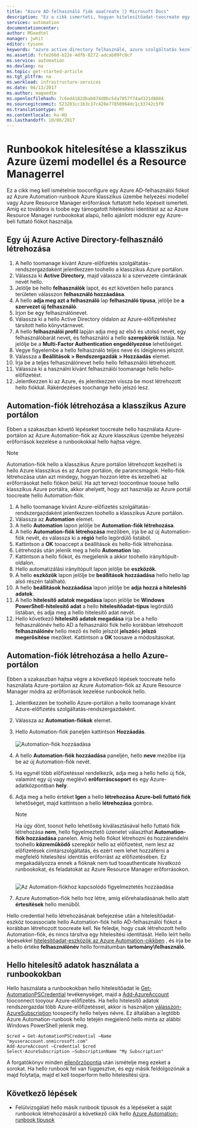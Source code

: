 ```yaml
---
title: "Azure AD-felhasználó fiók aaaCreate |} Microsoft Docs"
description: "Ez a cikk ismerteti, hogyan hitelesítőadat-toocreate egy Azure AD-felhasználói fiókot az Azure Automation tooauthenticate Azure és a klasszikus Azure runbookok."
services: automation
documentationcenter: 
author: MGoedtel
manager: jwhit
editor: tysonn
keywords: "azure active directory felhasználó, azure szolgáltatás kezelése, azure ad és felhasználói fiók"
ms.assetid: fcfe266d-b22e-4dfb-8272-adcab09fc0cf
ms.service: automation
ms.devlang: na
ms.topic: get-started-article
ms.tgt_pltfrm: na
ms.workload: infrastructure-services
ms.date: 04/13/2017
ms.author: magoedte
ms.openlocfilehash: 7c6ed4182dbab074d0bc5da7057f74ad321d8884
ms.sourcegitcommit: 523283cc1b3c37c428e77850964dc1c33742c5f0
ms.translationtype: MT
ms.contentlocale: hu-HU
ms.lasthandoff: 10/06/2017
---
```

# <a name="authenticate-runbooks-with-azure-classic-deployment-and-resource-manager"></a>Runbookok hitelesítése a klasszikus Azure üzemi modellel és a Resource Managerrel
Ez a cikk meg kell ismételnie tooconfigure egy Azure AD-felhasználói fiókot az Azure Automation-runbook Azure klasszikus üzembe helyezési modellel vagy Azure Resource Manager erőforrások futtatott hello lépéseit ismerteti.  Amíg ez továbbra is toobe egy támogatott hitelesítési identitást az az Azure Resource Manager runbookokat alapú, hello ajánlott módszer egy Azure-beli futtató fiókot használja.       

## <a name="create-a-new-azure-active-directory-user"></a>Egy új Azure Active Directory-felhasználó létrehozása
1. A hello toomanage kívánt Azure-előfizetés szolgáltatás-rendszergazdaként jelentkezzen toohello a klasszikus Azure portálon.
2. Válassza ki **Active Directory**, majd válassza ki a szervezete címtárának nevét hello.
3. Jelölje be hello **felhasználók** lapot, és ezt követően hello parancs területen válasszon **felhasználó hozzáadása**.
4. A hello **adja meg azt a felhasználó** lap **felhasználó típusa**, jelölje be **a szervezet új felhasználó**.
5. Írjon be egy felhasználónevet.  
6. Válassza ki a hello Active Directory oldalon az Azure-előfizetéshez társított hello könyvtárnevet.
7. A hello **felhasználói profil** lapján adja meg az első és utolsó nevét, egy felhasználóbarát nevet, és felhasználói a hello **szerepkörök** listája.  Ne jelölje be a **Multi-Factor Authentication engedélyezése** lehetőséget.
8. Vegye figyelembe a hello felhasználó teljes neve és ideiglenes jelszót.
9. Válassza a **Beállítások > Rendszergazdák > Hozzáadás** elemet.
10. Írja be a teljes felhasználónevet hello hello felhasználói létrehozott.
11. Válassza ki a használni kívánt felhasználói toomanage hello hello-előfizetést.
12. Jelentkezzen ki az Azure, és jelentkezzen vissza be most létrehozott hello fiókkal. Rákérdezéses toochange hello jelszó lesz.

## <a name="create-an-automation-account-in-azure-classic-portal"></a>Automation-fiók létrehozása a klasszikus Azure portálon
Ebben a szakaszban követő lépéseket toocreate hello használata Azure-portálon az Azure Automation-fiók az Azure klasszikus üzembe helyezési erőforrások kezelése a runbookokkal hello hajtsa végre.  

> [!NOTE]
> Automation-fiók hello a klasszikus Azure portálon létrehozott kezelheti is hello Azure klasszikus és az Azure portálon, de parancsmagok. Hello-fiók létrehozása után azt mindegy, hogyan hozzon létre és kezelheti az erőforrásokat hello fiókon belül. Ha azt tervezi toocontinue toouse hello klasszikus Azure portálra, akkor ahelyett, hogy azt használja az Azure portál toocreate hello Automation-fiók.
> 
> 

1. A hello toomanage kívánt Azure-előfizetés szolgáltatás-rendszergazdaként jelentkezzen toohello a klasszikus Azure portálon.
2. Válassza az **Automation** elemet.
3. A hello **Automation** lapon jelölje be **Automation-fiók létrehozása**.
4. A hello **Automation-fiók létrehozása** mezőben, írja be az új Automation-fiók nevét, és válassza ki a **régió** hello legördülő listából.  
5. Kattintson a **OK** tooaccept a beállítások és hello-fiók létrehozása.
6. Létrehozás után jelenik meg a hello **Automation** lap.
7. Kattintson a hello fiókot, és megjelenik a akkor toohello irányítópult-oldalon.  
8. Hello automatizálási irányítópult lapon jelölje be **eszközök**.
9. A hello **eszközök** lapon jelölje be **beállítások hozzáadása** hello hello lap alsó részén található.
10. A hello **beállítások hozzáadása** lapon jelölje be **adja hozzá a hitelesítő adatok**.
11. A hello **hitelesítő adatok megadása** lapon jelölje be **Windows PowerShell-hitelesítő adat** a hello **hitelesítőadat-típus** legördülő listában, és adja meg a hello hitelesítő adat nevét.
12. Hello következő **hitelesítő adatok megadása** írja be a hello felhasználónév hello AD a felhasználói fiók hello korábban létrehozott **felhasználónév** hello mező és hello jelszót **jelszó**és **jelszó megerősítése** mezőket. Kattintson a **OK** toosave a módosításokat.

## <a name="create-an-automation-account-in-hello-azure-portal"></a>Automation-fiók létrehozása a hello Azure-portálon
Ebben a szakaszban hajtsa végre a következő lépések toocreate hello használata Azure-portálon az Azure Automation-fiók az Azure Resource Manager módra az erőforrások kezelése runbookok hello.  

1. Jelentkezzen be toohello Azure-portálon a hello toomanage kívánt Azure-előfizetés szolgáltatás-rendszergazdaként.
2. Válassza az **Automation-fiókok** elemet.
3. Hello Automation-fiók paneljén kattintson **Hozzáadás**.<br><br>![Automation-fiók hozzáadása](media/automation-create-aduser-account/add-automation-acct-properties.png)
4. A hello **Automation-fiók hozzáadása** paneljén, hello **neve** mezőbe írja be az új Automation-fiók nevét.
5. Ha egynél több előfizetéssel rendelkezik, adja meg a hello hello új fiók, valamint egy új vagy meglévő **erőforráscsoport** és egy Azure-adatközpontban **hely**.
6. Adja meg a hello értéket **Igen** a hello **létrehozása Azure-beli futtató fiók** lehetőséget, majd kattintson a hello **létrehozása** gombra.  
   
    > [!NOTE]
    > Ha úgy dönt, toonot hello lehetőség kiválasztásával hello futtató fiók létrehozása **nem**, hello figyelmeztető üzenetet választhat **Automation-fiók hozzáadása** panelen.  Amíg hello fiókot létrehozni és hozzárendelni toohello **közreműködő** szerepkör hello az előfizetést, nem lesz az előfizetések címtárszolgáltatás, és ezért nem lehet hozzáférni a megfelelő hitelesítési identitás erőforrást az előfizetésében.  Ez megakadályozza ennek a fióknak nem tud tooauthenticate hivatkozó runbookokat, és feladatokat az Azure Resource Manager erőforrásokon.
    > 
    >

    <br>![Az Automation-fiókhoz kapcsolódó figyelmeztetés hozzáadása](media/automation-create-aduser-account/add-automation-acct-properties-error.png)<br>  
7. Azure Automation-fiók hello hoz létre, amíg előrehaladásának hello alatt **értesítések** hello menüből.

Hello credential hello létrehozásának befejezése után a hitelesítőadat-eszköz tooassociate hello Automation-fiók hello AD-felhasználói fiókot a korábban létrehozott toocreate kell.  Ne feledje, hogy csak létrehozott hello Automation-fiók, és nincs társítva egy hitelesítési identitását.  Hello leírt hello lépésekkel [hitelesítőadat-eszközök az Azure Automation-cikkben](automation-credentials.md#creating-a-new-credential-asset) , és írja be a hello értéke **felhasználónév** hello formátumban **tartomány\felhasználó**.

## <a name="use-hello-credential-in-a-runbook"></a>Hello hitelesítő adatok használata a runbookokban
Hello használata a runbookokban hello hitelesítőadat le [Get-AutomationPSCredential](http://msdn.microsoft.com/library/dn940015.aspx) tevékenységet, majd a [Add-AzureAccount](http://msdn.microsoft.com/library/azure/dn722528.aspx) tooconnect tooyour Azure-előfizetés. Ha hello hitelesítő adatok rendszergazdai több Azure-előfizetéssel, akkor is használjon [válasszon-AzureSubscription](http://msdn.microsoft.com/library/dn495203.aspx) toospecify hello helyes névre. Ez általában a legtöbb Azure Automation-runbook hello tetején megjelenő hello minta az alábbi Windows PowerShell jelenik meg.

    $cred = Get-AutomationPSCredential –Name "myuseraccount.onmicrosoft.com"
    Add-AzureAccount –Credential $cred
    Select-AzureSubscription –SubscriptionName "My Subscription"

A forgatókönyv minden [ellenőrzőpontja](http://technet.microsoft.com/library/dn469257.aspx#bk_Checkpoints) után ismételje meg ezeket a sorokat. Ha hello runbook fel van függesztve, és egy másik feldolgozónak a majd folytatja, majd el kell tooperform hello hitelesítési újra.

## <a name="next-steps"></a>Következő lépések
* Felülvizsgálati hello másik runbook típusok és a lépéseket a saját runbookok létrehozásáról a következő cikk hello [Azure Automation-runbook típusok](automation-runbook-types.md)

